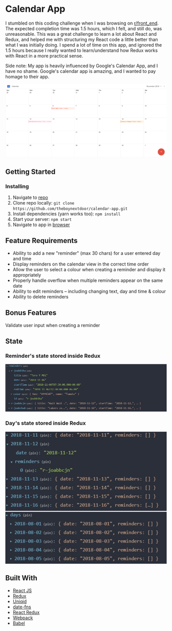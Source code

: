 # Calendar App 

I stumbled on this coding challenge when I was browsing on [r/front_end](https://www.reddit.com/r/Frontend/). The expected completion
time was 1.5 hours, which I felt, and still do, was unreasonable. This was a great challenge to learn a lot about React and Redux,
and helped me with structuring my React code a little better than what I was initially doing. I spend a lot of time on this app,
and ignored the 1.5 hours because I really wanted to learn/understand how Redux works with React in a more practical sense. 

Side note: My app is heavily influenced by Google's Calendar App, and I have no shame. Google's calendar app is amazing, and I wanted
to pay homage to their app. 


![Calendar](calendar.png)

## Getting Started

### Installing

1. Navigate to [repo](https://github.com/theboynextdoor/calendar-app) 
2. Clone repo locally:
`git clone https://github.com/theboynextdoor/calendar-app.git`
3. Install dependencies (yarn works too): 
`npm install` 
4. Start your server:
`npm start`
5. Navigate to app in [browser](http://localhost3000)

## Feature Requirements
* Ability to add a new "reminder" (max 30 chars) for a user entered day and time
* Display reminders on the calendar view in the correct time order
* Allow the user to select a colour when creating a reminder and display it appropriately
* Properly handle overflow when multiple reminders appear on the same date
* Ability to edit reminders – including changing text, day and time & colour
* Ability to delete reminders

## Bonus Features 
Validate user input when creating a reminder

## State 

### Reminder's state stored inside Redux
![Reminder State](screenshots/reminders_state.jpg)

### Day's state stored inside Redux
![Day State](screenshots/day_state2.jpg)
![Day State](screenshots/day_state.jpg)

## Built With

* [React JS](https://reactjs.org/)
* [Redux](https://redux.js.org)
* [Uniqid](https://www.npmjs.com/package/uniqid)
* [date-fns](https://date-fns.org/)
* [React Redux](https://react-redux.js.org/)
* [Webpack](https://webpack.js.org)
* [Babel](https://babeljs.io)
